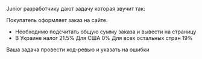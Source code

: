 Junior разработчику дают задачу которая звучит так: 

Покупатель оформляет заказ на сайте. 
- Необходимо подсчитать общую сумму заказа и вывести на страницу
- В Украине налог 21.5% Для США 0% Для всех остальных стран 19%


Ваша задача провести код-ревью и указать на ошибки
